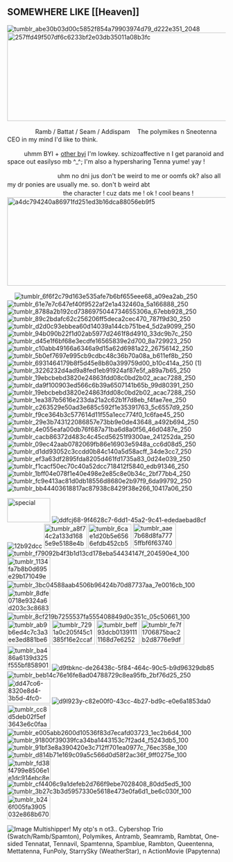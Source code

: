 ## SOMEWHERE LIKE [[Heaven]]
![tumblr_abe30b03d00c5852f854a79903974d79_d222e351_2048](https://github.com/user-attachments/assets/6a8369a6-42a4-44ab-a59f-218cbd8977f7)
<img width="1280" height="204" alt="257ffd49f507df6c6233bf2e03db35011a08b3fc" src="https://github.com/user-attachments/assets/81af8c93-340c-4bc8-8942-191251f969de" />

ㅤㅤㅤㅤㅤRamb / Battat / Seam / Addispam
ㅤThe polymikes n Sneotenna CEO in my mind I'd like to think.

ㅤㅤㅤuhmm BYI + [other byi](https://rentry.co/WhatsItLikeToJustBeCompetent) I'm lowkey. schizoaffective n I get paranoid and space out easilyso mb ^_^; I'm also a hypersharing Tenna yume!  yay ! 

ㅤㅤㅤㅤㅤㅤㅤㅤㅤuhm no dni jus don't be weird to me or oomfs ok? also all my dr ponies are usually me. so. don't b weird abt
ㅤㅤㅤㅤㅤㅤㅤㅤㅤㅤㅤㅤㅤㅤㅤㅤㅤㅤㅤㅤㅤㅤㅤthe character ! cuz dats me ! ok ! cool beans !
<img width="1280" height="204" alt="a4dc794240a86971fd251ed3b16dca88056eb9f5" src="https://github.com/user-attachments/assets/1b958e43-c1fa-4ef3-adcd-179d5b820445" />

ㅤ
![tumblr_6f6f2c79d163e535afe7b6bf655eee68_a09ea2ab_250](https://github.com/user-attachments/assets/64e64099-c3aa-4da5-9bc4-2e9845921518) ![tumblr_61e7e7c647ef40f9522af2e1a432460a_5a166888_250](https://github.com/user-attachments/assets/b948befe-13e5-4154-bfb9-735cf593d638) ![tumblr_8788a2b192cd7386975044734655306a_67ebb928_250](https://github.com/user-attachments/assets/e10cec06-f50f-438c-aff9-60c3552517ab) ![tumblr_89c2bdafc62c256206ff5deca2cec470_787f9d30_250](https://github.com/user-attachments/assets/eac01b61-0424-4c13-b61b-a430f5af0ffe) ![tumblr_d2d0c93ebbea60d14039a144cb751be4_5d2a9099_250](https://github.com/user-attachments/assets/27614b21-fb6f-472f-bcda-244cf889ae79) ![tumblr_94b090b22f1d02ab5977d2461f8d4910_33dc9b7c_250](https://github.com/user-attachments/assets/03aeca43-5708-4a68-8370-f932a9cf81c3) ![tumblr_d45e1f6bf68e3ecdfe16565839e2d700_8a729923_250](https://github.com/user-attachments/assets/a17750e3-5420-4d95-9809-53e97cea701c) ![tumblr_c10abb49166a6346a9d15a62d6981a22_26756142_250](https://github.com/user-attachments/assets/eab16748-25c2-4235-b115-ff8ec116b90c) ![tumblr_5b0ef7697e995cb9cdbc48c36b70a08a_b611ef8b_250](https://github.com/user-attachments/assets/c82186a8-1c51-4ffa-8926-7da43142b010) ![tumblr_6931464179b8f5d45e8b80a399759d00_b10c414a_250 (1)](https://github.com/user-attachments/assets/3f1dd926-55ac-4663-8d31-630fb855a249) ![tumblr_3226232d4ad9a8fed1eb91924af87e5f_a89a7b65_250](https://github.com/user-attachments/assets/443691b7-98d5-4fec-a82d-9c3431e367c4) ![tumblr_19ebcbebd3820e24863fdd08c0bd2b02_acac7288_250](https://github.com/user-attachments/assets/35fb2aad-3ded-42ba-a6c2-fbb5cf7ff40d) ![tumblr_da9f100903ed566c6b39a6507141b65b_99d80391_250](https://github.com/user-attachments/assets/540fb842-03cf-4321-9d0c-795a522fb8c7) ![tumblr_19ebcbebd3820e24863fdd08c0bd2b02_acac7288_250](https://github.com/user-attachments/assets/551f0e20-cda9-4a23-9f03-68dc9d134fa7) ![tumblr_1ea387b5616e233da21a2c62b1f7d8eb_f4fae7ee_250](https://github.com/user-attachments/assets/3e863802-3c01-4909-a89a-4d0c10a99062) ![tumblr_c263529e50ad3e685c592f1e35391763_5c6557d9_250](https://github.com/user-attachments/assets/2eedb801-cb35-4344-afd3-16dcc05104a5) ![tumblr_f9ce364b3c577614d11f55a1ecc774f0_1c6fae45_250](https://github.com/user-attachments/assets/96b8c46b-8b50-43a3-957a-efe050f36bf1) ![tumblr_29e3b743122086857e73bb9e0de43648_a492b694_250](https://github.com/user-attachments/assets/859e1512-c339-43bd-a8b4-6c09e5f27222) ![tumblr_4e055eafa00db76f687a71ba6d8a0f56_46d0487e_250](https://github.com/user-attachments/assets/ebe5a8ca-efef-4bdb-8fe2-e422b62169a1) ![tumblr_cacb86372d483c4c45cd56251f9300ae_241252da_250](https://github.com/user-attachments/assets/98797a5d-891d-4c84-8282-904fe39cd845) ![tumblr_09ec42aab0782069fb86e16903e5948a_cc6d08d5_250](https://github.com/user-attachments/assets/1beb64fb-cd3b-463d-ac8b-3848dcb0d5ad) ![tumblr_d1dd93052c3ccdd0b84c140a5d58acff_34de3cc7_250](https://github.com/user-attachments/assets/86b8bb0f-a49f-40ac-8940-fa12b4c4c59c) ![tumblr_ef3a63df2895fda8205d461fd1735a83_0d24e039_250](https://github.com/user-attachments/assets/fd019678-4a22-47b8-beb3-802a49115653) ![tumblr_f1cacf50ec70c40a52dcc718412f5840_edb91346_250](https://github.com/user-attachments/assets/2fb861dc-6864-4da3-ae56-95b3f5015bef) ![tumblr_1bff04e078f1e40e498e2e85c8e0b34c_2bf77bb4_250](https://github.com/user-attachments/assets/12aa1e27-5d14-42f9-b2e1-df2498feaeda) ![tumblr_fc9e413ac81d0db18556d8680e2b97f9_6da99792_250](https://github.com/user-attachments/assets/56608bc1-4277-46f3-9551-583436626bf8) ![tumblr_bb44403618817ac87938c8429f38e266_10417a06_250](https://github.com/user-attachments/assets/890ed7dd-5d8d-41fa-9ab1-ca2e9d7b53c9)

 <img width="99" height="56" alt="special" src="https://github.com/user-attachments/assets/dcb54976-a940-41fa-a989-6652a3f46a45" /> ![ddfcj68-9f4628c7-6dd1-45a2-9c41-ededaebad8cf](https://github.com/user-attachments/assets/d758428f-4876-4dc0-a99a-6268aebde83d) ![12b92dcc](https://github.com/user-attachments/assets/fb8413da-fa52-41f8-9080-b4cf5f4686eb) <img width="99" height="56" alt="tumblr_a8f74c2a133d1685e9e5188e4b43d358_ca97aa4d_100" src="https://github.com/user-attachments/assets/3380a220-8074-44b9-83a9-b207ab3ab9fb" /> <img width="99" height="56" alt="tumblr_6cae1d20b5e6566efdb452cb59e4dcac_06fdd087_1280" src="https://github.com/user-attachments/assets/cdc4ba37-3506-4a8e-9336-16acdf78db33" /> <img width="99" height="57" alt="tumblr_aae7b68d8fa7775ffbf6f637400ed025_5face222_100" src="https://github.com/user-attachments/assets/4d9cc1d9-7bea-441c-9efe-1bdf0376f4a6" /> ![tumblr_f79092b4f3b1d13cd178eba54434147f_204590e4_100](https://github.com/user-attachments/assets/cd45e621-2bee-407b-9b23-e0781f41443a) <img width="99" height="56" alt="tumblr_1134fa7b8b0d695e29b171049eb0e786_8b07a8bc_100" src="https://github.com/user-attachments/assets/1d17a5db-e1db-40bb-8575-5a295b2ffa56" /> ![tumblr_3bc04588aab4506b96424b70d87737aa_7e0016cb_100](https://github.com/user-attachments/assets/0de42d98-cea5-45c5-9cea-36d87dae05d8) <img width="99" height="56" alt="tumblr_8dfe0718e9324a6d203c3c8683a2df5a_93ad4d1c_100" src="https://github.com/user-attachments/assets/23efba02-a01d-490d-918f-256c54ffc48b" /> ![tumblr_8cf219b7255537fa555408849d0c351c_05c50661_100](https://github.com/user-attachments/assets/218873d3-0539-4310-b66e-5af265cfc191) <img width="99" height="56" alt="tumblr_ab9b6ed4c7c3a3ee3ed881be6a4e6b04_07c42de3_100" src="https://github.com/user-attachments/assets/eae78aff-ad94-4a88-a34d-26e0fe9df00f" /> <img width="99" height="56" alt="tumblr_7291a0c205f45c1385f16e2ccaf0abe0_ebc92de0_100" src="https://github.com/user-attachments/assets/41d830f9-c201-479d-a06d-03a814e88f4f" /> <img width="99" height="56" alt="tumblr_beff93dcb01391111168d7e625257690_de02ad92_100" src="https://github.com/user-attachments/assets/ba79b21a-48ec-4460-a592-3d03efb036a3" /> <img width="99" height="56" alt="tumblr_fe7f1706875bac2b2d8776e9df2dee8f_bec49019_100" src="https://github.com/user-attachments/assets/9f45a183-7f86-4dc8-9277-03bf4af7c4d3" /> <img width="99" height="56" alt="tumblr_ba486a6139d325f555bf8589016672ee_d82accbc_100" src="https://github.com/user-attachments/assets/1f825a8d-2bb9-4c6d-93f5-52978854851c" /> ![d9tbknc-de26438c-5f84-464c-90c5-b9d96329db85](https://github.com/user-attachments/assets/0664f7b8-adba-47bf-884c-1e7bcbdfb166) ![tumblr_beb14c76e16fe8ad04788729c8ea95fb_2bf76d25_250](https://github.com/user-attachments/assets/3f3384fd-739b-41f0-861b-778a54fa1c1c) <img width="99" height="57" alt="dd47co6-8320e8d4-3b5d-4fc0-968b-c080f7d23ff7" src="https://github.com/user-attachments/assets/fca90f54-9f9c-42ea-bddd-63141b17f6d3" /> ![d9l923y-c82e00f0-43cc-4b27-bd9c-e0e6a1853da0](https://github.com/user-attachments/assets/3150fd00-1a21-4e55-9c60-ec72efff6d3e) <img width="99" height="56" alt="tumblr_cc8d5deb02f5ef3643e6c0faa44ad480_deefe774_100" src="https://github.com/user-attachments/assets/5aa852aa-b7d7-4375-bfba-9ae982eb806c" /> ![tumblr_e005abb2600d10536f83d7ecafd03723_1ec2b6d4_100](https://github.com/user-attachments/assets/2edd6db0-bf47-4cbd-87ac-644b6a8e7ca8) ![tumblr_91800f39039fca34ba1443153c7f2ad4_f5243db5_100](https://github.com/user-attachments/assets/7606d082-29fa-45e1-a05b-038fa545ef3c) ![tumblr_91bf3e8a390420e3c712ff701ea0977c_76ec358e_100](https://github.com/user-attachments/assets/c2402516-3c37-4dbc-99fc-54eb44756c5e) ![tumblr_d814b71e169c09a5c566d0d58f2ac36f_9ff0275e_100](https://github.com/user-attachments/assets/b8431ae8-ba18-4ce3-8400-3d4aee2631d4) <img width="100" height="50" alt="tumblr_fd38f4799e8506e1e1dc914ebc8e242d_c18db626_100" src="https://github.com/user-attachments/assets/b75f3fb5-8097-4a97-804b-a28593ba9adc" /> ![tumblr_cf4406c9a1defeb2d766f9ebe7028408_80dd5ed5_100](https://github.com/user-attachments/assets/e39dceb4-6d36-409f-8a77-3b648c6fe2f2) ![tumblr_3b27c3b3d5957330e5618e473e0fa6d1_be6c030f_100](https://github.com/user-attachments/assets/8d2ae1ab-5cd0-4338-892d-cde959757c17) <img width="99" height="56" alt="tumblr_b246f005fa3905032e868b670ab9e416_dcf83728_100" src="https://github.com/user-attachments/assets/2e384908-3a41-4683-a422-f86f9d671bdd" />





![Image](https://github.com/user-attachments/assets/6d463f4f-1c85-4d05-a239-715431db9b12)
Multishipper! My otp's n ot3.. Cybershop Trio (Swatch/Ramb/Spamton), Polymikes, Antramb, Seamramb, Rambtat, One-sided Tennatat, Tennavil, Spamtenna, Spamblue, Rambton, Queentenna, Mettatenna, FunPoly, StarrySky (WeatherStar), n ActionMovie (Papytenna)
